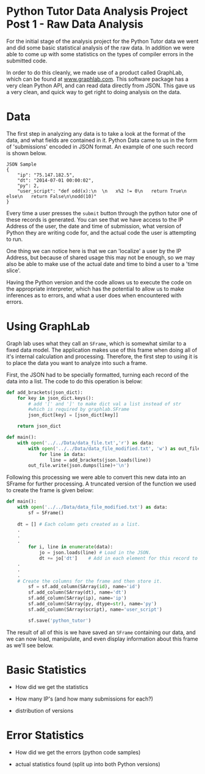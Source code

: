 Python Tutor Data Analysis Project
Post 1 - Raw Data Analysis
=============

For the initial stage of the analysis project for the Python Tutor data we went and did some basic
statistical analysis of the raw data. In addition we were able to come up with some statistics
on the types of compiler errors in the submitted code.

In order to do this cleanly, we made use of a product called GraphLab, which can be found at www.graphlab.com. This
software package has a very clean Python API, and can read data directly from JSON. This gave us a very clean, and quick
way to get right to doing analysis on the data.

Data
=============

The first step in analyzing any data is to take a look at the format of the data, and what fields are contained in it.
Python Data came to us in the form of 'submissions' encoded in JSON format. An example of one such record is shown below.

```
JSON Sample
{
	"ip": "75.147.182.5", 
	"dt": "2014-07-01 00:00:02", 
	"py": 2, 
	"user_script": "def odd(x):\n  \n   x%2 != 0\n   return True\n   else\n   return False\n\nodd(10)"
}
```

Every time a user presses the `submit` button through the python tutor one of these records is generated. You can
see that we have access to the IP Address of the user, the date and time of submission, what version of Python they
are writing code for, and the actual code the user is attempting to run.

One thing we can notice here is that we can 'localize' a user by the IP Address, but because of shared usage this may
not be enough, so we may also be able to make use of the actual date and time to bind a user to a 'time slice'. 

Having the Python version and the code allows us to execute the code on the appropriate interpreter, which has the potential to allow us to make inferences as to errors, and what a user does when encountered with errors.

Using GraphLab
=============

Graph lab uses what they call an `SFrame`, which is somewhat similar to a fixed data model. The application makes use of this frame when doing all of it's internal calculation and processing. Therefore, the first step to using it is to place the
data you want to analyze into such a frame. 

First, the JSON had to be specially formatted, turning each record of the data into a list. The code to do this operation is below:

``` python
def add_brackets(json_dict):
    for key in json_dict.keys():
        # add '[' and ']' to make dict val a list instead of str
        #which is required by graphlab.SFrame
        json_dict[key] = [json_dict[key]]

    return json_dict

def main():
    with open('../../Data/data_file.txt','r') as data:
        with open('../../Data/data_file_modified.txt', 'w') as out_file:
            for line in data:
                line = add_brackets(json.loads(line))
		out_file.write(json.dumps(line)+'\n')

```

Following this processing we were able to convert this new data into an SFrame for further processing. A truncated version
of the function we used to create the frame is given below:

``` python
def main():
    with open('../../Data/data_file_modified.txt') as data:
        sf = SFrame()
        
	dt = [] # Each column gets created as a list.
	.
	.
	.
        for i, line in enumerate(data):
            jo = json.loads(line) # Load in the JSON.
            dt += jo['dt']	  # Add in each element for this record to our lists.
	.
	.
	.
	# Create the columns for the frame and then store it.
        sf = sf.add_column(SArray(id), name='id')
        sf.add_column(SArray(dt), name='dt')
        sf.add_column(SArray(ip), name='ip')
        sf.add_column(SArray(py, dtype=str), name='py')
        sf.add_column(SArray(script), name='user_script')

        sf.save('python_tutor')
```

The result of all of this is we have saved an `SFrame` containing our data, and we can now load, manipulate, and even
display information about this frame as we'll see below.


Basic Statistics
=============

- How did we get the statistics

- How many IP's (and how many submissions for each?)
- distribution of versions

Error Statistics
=============

- How did we get the errors (python code samples)

- actual statistics found (split up into both Python versions)

